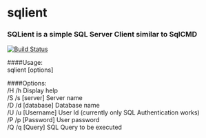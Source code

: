 # sqlient

### SQLient is a simple SQL Server Client similar to SqlCMD
[![Build Status](https://travis-ci.org/shiitake/sqlient.svg?branch=master)](https://travis-ci.org/shiitake/sqlient)

####Usage:  
    sqlient [options]

####Options:  
    /H /h                           Display help  
    /S /s [server]                  Server name  
    /D /d [database]                Database name  
    /U /u [Username]                User Id (currently only SQL Authentication works)  
    /P /p [Password]                User password  
    /Q /q [Query]                   SQL Query to be executed  

